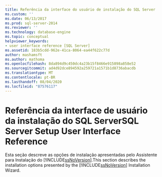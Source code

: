 ```yaml
---
title: Referência da interface do usuário de instalação do SQL Server | Microsoft Docs
ms.custom: ''
ms.date: 06/13/2017
ms.prod: sql-server-2014
ms.reviewer: ''
ms.technology: database-engine
ms.topic: conceptual
helpviewer_keywords:
- user interface reference [SQL Server]
ms.assetid: 183b5cdd-962e-41ca-8064-ea44f622c77d
author: mashamsft
ms.author: mathoma
ms.openlocfilehash: 8da894d9c450dc4a23b15f8466e915898a858e52
ms.sourcegitcommit: ad4d92dce894592a259721a1571b1d8736abacdb
ms.translationtype: MT
ms.contentlocale: pt-BR
ms.lasthandoff: 08/04/2020
ms.locfileid: "87576117"
---
```

# <a name="sql-server-setup-user-interface-reference"></a><span data-ttu-id="a9c3e-102">Referência da interface de usuário da instalação do SQL Server</span><span class="sxs-lookup"><span data-stu-id="a9c3e-102">SQL Server Setup User Interface Reference</span></span>
  <span data-ttu-id="a9c3e-103">Esta seção descreve as opções de instalação apresentadas pelo Assistente para Instalação do [!INCLUDE[ssNoVersion](../../includes/ssnoversion-md.md)].</span><span class="sxs-lookup"><span data-stu-id="a9c3e-103">This section describes the installation options presented by the [!INCLUDE[ssNoVersion](../../includes/ssnoversion-md.md)] Installation Wizard.</span></span>  
  
  
